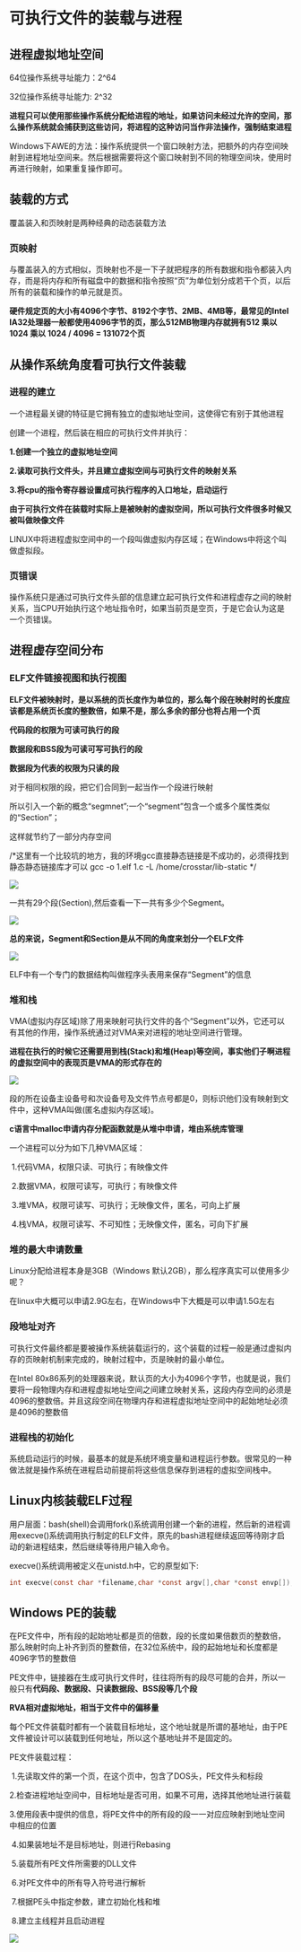 # 可执行文件的装载与进程





## 进程虚拟地址空间

64位操作系统寻址能力：2^64

32位操作系统寻址能力:   2^32



**进程只可以使用那些操作系统分配给进程的地址，如果访问未经过允许的空间，那么操作系统就会捕获到这些访问，将进程的这种访问当作非法操作，强制结束进程**



Windows下AWE的方法：操作系统提供一个窗口映射方法，把额外的内存空间映射到进程地址空间来。然后根据需要将这个窗口映射到不同的物理空间块，使用时再进行映射，如果重复操作即可。





## 装载的方式

覆盖装入和页映射是两种经典的动态装载方法





### 页映射

与覆盖装入的方式相似，页映射也不是一下子就把程序的所有数据和指令都装入内存，而是将内存和所有磁盘中的数据和指令按照“页”为单位划分成若干个页，以后所有的装载和操作的单元就是页。

**硬件规定页的大小有4096个字节、8192个字节、2MB、4MB等，最常见的Intel IA32处理器一般都使用4096字节的页，那么512MB物理内存就拥有512 乘以 1024 乘以 1024 / 4096 = 131072个页**









## 从操作系统角度看可执行文件装载





### 进程的建立

一个进程最关键的特征是它拥有独立的虚拟地址空间，这使得它有别于其他进程

创建一个进程，然后装在相应的可执行文件并执行：

**1.创建一个独立的虚拟地址空间**

**2.读取可执行文件头，并且建立虚拟空间与可执行文件的映射关系**

**3.将cpu的指令寄存器设置成可执行程序的入口地址，启动运行**





**由于可执行文件在装载时实际上是被映射的虚拟空间，所以可执行文件很多时候又被叫做映像文件**



LINUX中将进程虚拟空间中的一个段叫做虚拟内存区域；在Windows中将这个叫做虚拟段。





### 页错误

操作系统只是通过可执行文件头部的信息建立起可执行文件和进程虚存之间的映射关系，当CPU开始执行这个地址指令时，如果当前页是空页，于是它会认为这是一个页错误。









## 进程虚存空间分布

### ELF文件链接视图和执行视图



**ELF文件被映射时，是以系统的页长度作为单位的，那么每个段在映射时的长度应该都是系统页长度的整数倍，如果不是，那么多余的部分也将占用一个页**



**代码段的权限为可读可执行的段**

**数据段和BSS段为可读可写可执行的段**

**数据段为代表的权限为只读的段**



对于相同权限的段，把它们合同到一起当作一个段进行映射



所以引入一个新的概念“segmnet”;一个“segment”包含一个或多个属性类似的“Section”；

这样就节约了一部分内存空间



/*这里有一个比较坑的地方，我的环境gcc直接静态链接是不成功的，必须得找到静态静态链接库才可以    gcc -o 1.elf 1.c -L /home/crosstar/lib-static       */

![](F:\Learn\5Week\程序员的自我修养\6\IMG\0.png)

一共有29个段(Section),然后查看一下一共有多少个Segment。



![](F:\Learn\5Week\程序员的自我修养\6\IMG\1.png)





**总的来说，Segment和Section是从不同的角度来划分一个ELF文件**

![](F:\Learn\5Week\程序员的自我修养\6\IMG\2.png)





ELF中有一个专门的数据结构叫做程序头表用来保存“Segment”的信息





### 堆和栈

VMA(虚拟内存区域)除了用来映射可执行文件的各个“Segment”以外，它还可以有其他的作用，操作系统通过对VMA来对进程的地址空间进行管理。

**进程在执行的时候它还需要用到栈(Stack)和堆(Heap)等空间，事实他们子啊进程的虚拟空间中的表现页是VMA的形式存在的**



![](F:\Learn\5Week\程序员的自我修养\6\IMG\3.png)

段的所在设备主设备号和次设备号及文件节点号都是0，则标识他们没有映射到文件中，这种VMA叫做(匿名虚拟内存区域)。



**c语言中malloc申请内存分配函数就是从堆中申请，堆由系统库管理**



一个进程可以分为如下几种VMA区域：

​	1.代码VMA，权限只读、可执行；有映像文件

​	2.数据VMA，权限可读写，可执行；有映像文件

​	3.堆VMA，权限可读写、可执行；无映像文件，匿名，可向上扩展

​	4.栈VMA，权限可读写、不可知性；无映像文件，匿名，可向下扩展







### 堆的最大申请数量

Linux分配给进程本身是3GB（Windows 默认2GB），那么程序真实可以使用多少呢？



在linux中大概可以申请2.9G左右，在Windows中下大概是可以申请1.5G左右









### 段地址对齐

可执行文件最终都是要被操作系统装载运行的，这个装载的过程一般是通过虚拟内存的页映射机制来完成的，映射过程中，页是映射的最小单位。

在Intel 80x86系列的处理器来说，默认页的大小为4096个字节，也就是说，我们要将一段物理内存和进程虚拟地址空间之间建立映射关系，这段内存空间的必须是4096的整数倍。并且这段空间在物理内存和进程虚拟地址空间中的起始地址必须是4096的整数倍









### 进程栈的初始化



系统启动运行的时候，最基本的就是系统环境变量和进程运行参数。很常见的一种做法就是操作系统在进程启动前提前将这些信息保存到进程的虚拟空间栈中。











## Linux内核装载ELF过程



用户层面：bash(shell)会调用fork()系统调用创建一个新的进程，然后新的进程调用execve()系统调用执行制定的ELF文件，原先的bash进程继续返回等待刚才启动的新进程结束，然后继续等待用户输入命令。

execve()系统调用被定义在unistd.h中，它的原型如下:

```c
int execve(const char *filename,char *const argv[],char *const envp[]);
```





## Windows PE的装载

在PE文件中，所有段的起始地址都是页的倍数，段的长度如果倍数页的整数倍，那么映射时向上补齐到页的整数倍，在32位系统中，段的起始地址和长度都是4096字节的整数倍

PE文件中，链接器在生成可执行文件时，往往将所有的段尽可能的合并，所以一般只有**代码段、数据段、只读数据段、BSS段等几个段**



**RVA相对虚拟地址，相当于文件中的偏移量**





每个PE文件装载时都有一个装载目标地址，这个地址就是所谓的基地址，由于PE文件被设计可以装载到任何地址，所以这个基地址并不是固定的。





PE文件装载过程：

​	1.先读取文件的第一个页，在这个页中，包含了DOS头，PE文件头和标段

​	2.检查进程地址空间中，目标地址是否可用，如果不可用，选择其他地址进行装载

​	3.使用段表中提供的信息，将PE文件中的所有段的段一一对应应映射到地址空间中相应的位置

​	4.如果装地址不是目标地址，则进行Rebasing

​	5.装载所有PE文件所需要的DLL文件

​	6.对PE文件中的所有导入符号进行解析

​	7.根据PE头中指定参数，建立初始化栈和堆

​	8.建立主线程并且启动进程





![](F:\Learn\5Week\程序员的自我修养\6\IMG\4.png)

